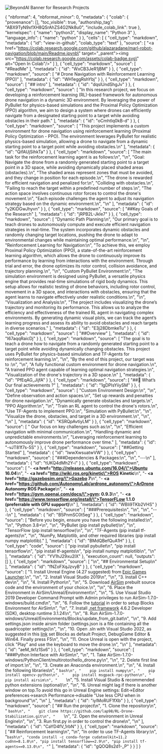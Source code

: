 ![BeyondAI Banner for Research Projects](../BeyondAI_Banner_Research_Projects_2024.png)

{
  "nbformat": 4,
  "nbformat_minor": 0,
  "metadata": {
    "colab": {
      "provenance": [],
      "toc_visible": true,
      "authorship_tag": "ABX9TyN9xfXH8QSrAhZS4G2Nk8u0",
      "include_colab_link": true
    },
    "kernelspec": {
      "name": "python3",
      "display_name": "Python 3"
    },
    "language_info": {
      "name": "python"
    }
  },
  "cells": [
    {
      "cell_type": "markdown",
      "metadata": {
        "id": "view-in-github",
        "colab_type": "text"
      },
      "source": [
        "<a href=\"https://colab.research.google.com/github/alazaradane/marl-robot-navigation/blob/main/Readme.ipynb\" target=\"_parent\"><img src=\"https://colab.research.google.com/assets/colab-badge.svg\" alt=\"Open In Colab\"/></a>"
      ]
    },
    {
      "cell_type": "markdown",
      "source": [
        "#ReadMe"
      ],
      "metadata": {
        "id": "WxCB3JeR1jBM"
      }
    },
    {
      "cell_type": "markdown",
      "source": [
        "# Drone Navigation with Reinforcement Learning (PPO)"
      ],
      "metadata": {
        "id": "WH1eggRshYbj"
      }
    },
    {
      "cell_type": "markdown",
      "source": [
        "## intro"
      ],
      "metadata": {
        "id": "dqslUndShgJv"
      }
    },
    {
      "cell_type": "markdown",
      "source": [
        "In this research project, we focus on developing a reinforcement learning (RL)-based framework for autonomous drone navigation in a dynamic 3D environment. By leveraging the power of PyBullet for physics-based simulations and the Proximal Policy Optimization (PPO) algorithm, we aim to design a system where drones can efficiently navigate from a designated starting point to a target while avoiding obstacles in their path."
      ],
      "metadata": {
        "id": "oCmhtlq0kB-d"
      }
    },
    {
      "cell_type": "markdown",
      "source": [
        "This project implements a custom environment for drone navigation using reinforcement learning (Proximal Policy Optimization - PPO). The environment leverages PyBullet for realistic physics-based simulation, allowing a drone to navigate from a dynamic starting point to a target point while avoiding obstacles.\n"
      ],
      "metadata": {
        "id": "QifAUjSihkTa"
      }
    },
    {
      "cell_type": "markdown",
      "source": [
        "The main task for the reinforcement learning agent is as follows:\n",
        "\n",
        "Goal: Navigate the drone from a randomly generated starting point to a target point in a 3D space, while avoiding dynamically placed shaded areas (obstacles).\n",
        "The shaded areas represent zones that must be avoided, and they change in position for each episode.\n",
        "The drone is rewarded for efficient navigation and penalized for:\n",
        "Colliding with obstacles.\n",
        "Failing to reach the target within a predefined number of steps.\n",
        "The action space involves continuous rotor forces to control the drone's movement.\n",
        "Each episode challenges the agent to adjust its navigation strategy based on the dynamic environment.\n",
        "\n"
      ],
      "metadata": {
        "id": "y2KiDGwJhyvn"
      }
    },
    {
      "cell_type": "markdown",
      "source": [
        "##Key Goals of the Research"
      ],
      "metadata": {
        "id": "jRPB2L-JkIe7"
      }
    },
    {
      "cell_type": "markdown",
      "source": [
        "Dynamic Path Planning:\n",
        "Our primary goal is to teach drones to autonomously compute and execute efficient navigation strategies in real-time. The system incorporates dynamic obstacles and randomly changing target locations, pushing the drone to adapt to environmental changes while maintaining optimal performance.\n",
        "\n",
        "Reinforcement Learning for Navigation:\n",
        "To achieve this, we employ Proximal Policy Optimization (PPO), a state-of-the-art reinforcement learning algorithm, which allows the drone to continuously improve its performance by learning from interactions with the environment. Through trial and error, the drone optimizes its rotor control, collision avoidance, and trajectory planning.\n",
        "\n",
        "Custom PyBullet Environment:\n",
        "The simulation environment is designed using PyBullet, a versatile physics engine that provides real-time simulations of rigid body dynamics. This setup allows for realistic testing of drone behaviors, including rotor control, movement in a 3D space, and interactions with obstacles, ensuring that the agent learns to navigate effectively under realistic conditions.\n",
        "\n",
        "Visualization and Analysis:\n",
        "The project includes visualizing the drone’s trajectory and monitoring its performance. This allows us to analyze the efficiency and effectiveness of the trained RL agent in navigating complex environments. By generating dynamic visual plots, we can track the agent’s learning progress and assess its ability to avoid obstacles and reach targets in diverse scenarios."
      ],
      "metadata": {
        "id": "E3j28DbmkeTu"
      }
    },
    {
      "cell_type": "markdown",
      "source": [
        "##Overview"
      ],
      "metadata": {
        "id": "I67aqqRaicDj"
      }
    },
    {
      "cell_type": "markdown",
      "source": [
        "The goal is to teach a drone how to navigate from a randomly generated starting point to a target point while avoiding dynamically changing obstacles. This project uses PyBullet for physics-based simulation and TF-Agents for reinforcement learning.\n",
        "\n",
        "By the end of this project, our target was to :\n",
        "\n",
        "A fully functional custom environment for drone navigation.\n",
        "A trained PPO agent capable of learning optimal navigation strategies.\n",
        "Visualization of the drone's trajectory in a 3D space.\n"
      ],
      "metadata": {
        "id": "PfEqAG_JijfA"
      }
    },
    {
      "cell_type": "markdown",
      "source": [
        "##🧠 What’s Our final actievements ?"
      ],
      "metadata": {
        "id": "1gDPIsYiiySM"
      }
    },
    {
      "cell_type": "markdown",
      "source": [
        "Custom Environment Design:\n",
        "\n",
        "Define observation and action spaces.\n",
        "Set up rewards and penalties for drone navigation.\n",
        "Dynamically generate obstacles and targets.\n",
        "PPO Algorithm:\n",
        "\n",
        "Train an RL agent to control the drone's rotors.\n",
        "Use TF-Agents to implement PPO.\n",
        "Simulation with PyBullet:\n",
        "\n",
        "Visualize the drone, obstacles, and target in a 3D environment.\n",
        "\n",
        "\n"
      ],
      "metadata": {
        "id": "KSRQpAvtiyLM"
      }
    },
    {
      "cell_type": "markdown",
      "source": [
        " Our focus on key challenges such as:\n",
        "\n",
        "Efficient navigation with minimal communication.\n",
        "Handling dynamic and unpredictable environments.\n",
        "Leveraging reinforcement learning to autonomously improve drone performance over time."
      ],
      "metadata": {
        "id": "-vJT81f7s-5S"
      }
    },
    {
      "cell_type": "markdown",
      "source": [
        "##Getting Started"
      ],
      "metadata": {
        "id": "lwwXwsuatwVW"
      }
    },
    {
      "cell_type": "markdown",
      "source": [
        "###Dependencies & Packages:\n",
        "\n",
        "---\n"
      ],
      "metadata": {
        "id": "tUKQ4dMh2Y-i"
      }
    },
    {
      "cell_type": "markdown",
      "source": [
        "- <b><a href=\"http://releases.ubuntu.com/16.04/\">Ubuntu 16.04</a></b>\n",
        "- <b><a href=\"http://wiki.ros.org/kinetic\">ROS Kinetic</a></b>\n",
        "- <b><a href=\"http://gazebosim.org/\">Gazebo 7</a></b>\n",
        "- <b><a href=\"https://github.com/AutonomyLab/ardrone_autonomy\">ArDrone Autonomy ROS Package</a></b>\n",
        "- <b><a href=\"https://gym.openai.com/docs/\">gym: 0.9.3</a></b>\n",
        "- <b><a href=\"https://www.tensorflow.org/install/\">TensorFLow 1.1.0 (preferrable with GPU support)</a></b>\n"
      ],
      "metadata": {
        "id": "WBIi9TKb2VHS"
      }
    },
    {
      "cell_type": "markdown",
      "source": [
        "###Prerequisites\n",
        "\n",
        "\n",
        "---\n"
      ],
      "metadata": {
        "id": "B5PnmSC0t5eg"
      }
    },
    {
      "cell_type": "markdown",
      "source": [
        "Before you begin, ensure you have the following installed:\n",
        "\n",
        "Python 3.8+\n",
        "\n",
        "PyBullet (pip install pybullet)\n",
        "\n",
        "TensorFlow (pip install tensorflow)\n",
        "\n",
        "TF-Agents (pip install tf-agents)\n",
        "\n",
        "NumPy, Matplotlib, and other required libraries (pip install numpy matplotlib)."
      ],
      "metadata": {
        "id": "BMdQBefQuA1H"
      }
    },
    {
      "cell_type": "code",
      "source": [
        "pip install pybullet\n",
        "pip install tensorflow\n",
        "pip install tf-agents\n",
        "pip install numpy matplotlib\n",
        "\n"
      ],
      "metadata": {
        "id": "YV1hJ29xu2IX"
      },
      "execution_count": null,
      "outputs": []
    },
    {
      "cell_type": "markdown",
      "source": [
        "\n",
        "## Environmental Setup\n"
      ],
      "metadata": {
        "id": "fNZoFXqJzvyB"
      }
    },
    {
      "cell_type": "markdown",
      "source": [
        "1. Install Unreal Engine (4.27 suggested) from [Epic Games Launcher](https://store.epicgames.com/it/download).\n",
        "\n",
        "2. Install Visual Studio 2019\n",
        "\n",
        "3. Install C++ dev\n",
        "\n",
        "4. Install Python\n",
        "\n",
        "5. Download [AirSim](https://microsoft.github.io/AirSim/build_windows/) prebuilt source code and the environment of your choice.\n",
        "\n",
        "6. Place the Environment in AirSim/Unreal/Environment\n",
        "\n",
        "5. Use Visual Studio 2019 Developer Command Prompt with Admin privileges to run AirSim-1.7.0-windows/build.cmd\n",
        "\n",
        "6. Follow the [tutorial](https://microsoft.github.io/AirSim/unreal_blocks/) in order to setup Blocks Environment for AirSim\n",
        "\n",
        "7. Install [.net framework](https://dotnet.microsoft.com/en-us/download/dotnet-framework/net462) 4.6.2 Developer (SDK), desktop runtime 3.1.24\n",
        "\n",
        "8. Run AirSim-1.7.0-windows/Unreal/Environments/Blocks/update_from_git.bat\n",
        "\n",
        "9. Add settings.json inside airsim folder (settings.json is a file containing all the quadricopter settings)\n",
        "\n",
        "10. Open .sln with Visual Studio 2022, as suggested in this [link](https://docs.microsoft.com/it-it/visualstudio/ide/how-to-set-multiple-startup-projects?view=vs-2022) set Blocks as default Project, DebugGame Editor & Win64. Finally press F5\n",
        "\n",
        "11. Once Unreal is open with the project, click \"Play\" and use the keyboard to move the drone.\n",
        "\n"
      ],
      "metadata": {
        "id": "aeM_tkfz1Sx6"
      }
    },
    {
      "cell_type": "markdown",
      "source": [
        "###Python Interface with AirSim\n",
        "\n",
        "1. Take AirSim-1.7.0-windows/PythonClient/multirotor/hello_drone.py\n",
        "\n",
        "2. Delete first line of import.\n",
        "\n",
        "3. Create an Anaconda environment.\n",
        "\n",
        "4. Install the following libraries\n",
        "    ```bash\n",
        "    pip install numpy\n",
        "    pip install opencv-python\n",
        "    pip install msgpack-rpc-python\n",
        "    pip install airsim\n",
        "    ```\n",
        "5. Install Visual Studio & recommended python extensions (optional)\n",
        "\n",
        "6. Unreal might lag if there is another window on top.To avoid this go in Unreal Engine settings: Edit->Editor preferences->search Performance->disable \"Use less CPU when in background\"\n",
        "\n"
      ],
      "metadata": {
        "id": "iylMoRUF1fXb"
      }
    },
    {
      "cell_type": "markdown",
      "source": [
        "## Run the project\n",
        "1. Clone the repository\n",
        "    ```bash\n",
        "    git clone https://github.com/lap98/RL-Drone-Stabilization.git\n",
        "    ```\n",
        "2. Open the environment in Unreal Engine\n",
        "\n",
        "3. Run first.py in order to control the drone\n",
        "\n"
      ],
      "metadata": {
        "id": "CaYD4fV_1rbN"
      }
    },
    {
      "cell_type": "markdown",
      "source": [
        "## Reinforcement learning\n",
        "\n",
        "In order to use TF-Agents library:\n",
        "```bash\n",
        "conda install -c conda-forge cudatoolkit=11.2 cudnn=8.1.0\n",
        "pip install tensorflow==2.9\n",
        "pip install tf-agents==0.13.0\n",
        "```"
      ],
      "metadata": {
        "id": "gQOQ8s2d1-_P"
      }
    }
  ]
}
